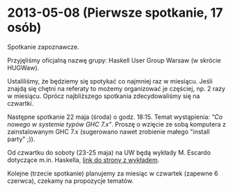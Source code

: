 2013-05-08 (Pierwsze spotkanie, 17 osób)
========================================

Spotkanie zapoznawcze.

Przyjęliśmy oficjalną nazwę grupy: Haskell User Group Warsaw
(w skrócie HUGWaw).

Ustaliliśmy, że będziemy się spotykać co najmniej raz w miesiącu.
Jeśli znajdą się chętni na referaty to możemy organizować je częściej,
np. 2 razy w miesiącu. Oprócz najbliższego spotkania zdecydowaliśmy
się na czwartki.

Następne spotkanie 22 maja (środa) o godz. 18:15. Temat wystąpienia:
*"Co nowego w systemie typów GHC 7.x"*. Proszę o wzięcie ze sobą
komputera z zainstalowanym GHC 7.x (sugerowano nawet zrobienie
małego "install party" ;)).

Od czwartku do soboty (23-25 maja) na UW będą wykłady M. Escardo
dotyczące m.in. Haskella, [link do strony z wykładem](http://phdopen.mimuw.edu.pl/index.php?page=term#session3).

Kolejne (trzecie spotkanie) planujemy za miesiąc w czwartek
(zapewne 6 czerwca), czekamy na propozycje tematów.
